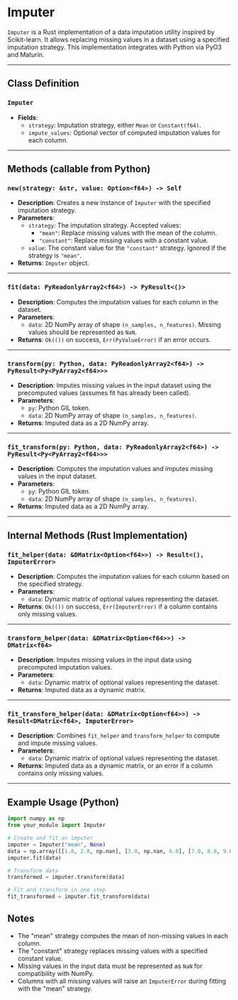 # Imputer

`Imputer` is a Rust implementation of a data imputation utility inspired by Scikit-learn. It allows replacing missing values in a dataset using a specified imputation strategy. This implementation integrates with Python via PyO3 and Maturin.

---

## Class Definition

### `Imputer`
- **Fields**:
  - `strategy`: Imputation strategy, either `Mean` or `Constant(f64)`.
  - `impute_values`: Optional vector of computed imputation values for each column.

---

## Methods (callable from Python)

### `new(strategy: &str, value: Option<f64>) -> Self`
- **Description**: Creates a new instance of `Imputer` with the specified imputation strategy.
- **Parameters**:
  - `strategy`: The imputation strategy. Accepted values:
    - `"mean"`: Replace missing values with the mean of the column.
    - `"constant"`: Replace missing values with a constant value.
  - `value`: The constant value for the `"constant"` strategy. Ignored if the strategy is `"mean"`.
- **Returns**: `Imputer` object.

---

### `fit(data: PyReadonlyArray2<f64>) -> PyResult<()>`
- **Description**: Computes the imputation values for each column in the dataset.
- **Parameters**:
  - `data`: 2D NumPy array of shape `(n_samples, n_features)`. Missing values should be represented as `NaN`.
- **Returns**: `Ok(())` on success, `Err(PyValueError)` if an error occurs.

---

### `transform(py: Python, data: PyReadonlyArray2<f64>) -> PyResult<Py<PyArray2<f64>>>`
- **Description**: Imputes missing values in the input dataset using the precomputed values (assumes fit has already been called).
- **Parameters**:
  - `py`: Python GIL token.
  - `data`: 2D NumPy array of shape `(n_samples, n_features)`.
- **Returns**: Imputed data as a 2D NumPy array.

---

### `fit_transform(py: Python, data: PyReadonlyArray2<f64>) -> PyResult<Py<PyArray2<f64>>>`
- **Description**: Computes the imputation values and imputes missing values in the input dataset.
- **Parameters**:
  - `py`: Python GIL token.
  - `data`: 2D NumPy array of shape `(n_samples, n_features)`.
- **Returns**: Imputed data as a 2D NumPy array.

---

## Internal Methods (Rust Implementation)

### `fit_helper(data: &DMatrix<Option<f64>>) -> Result<(), ImputerError>`
- **Description**: Computes the imputation values for each column based on the specified strategy.
- **Parameters**:
  - `data`: Dynamic matrix of optional values representing the dataset.
- **Returns**: `Ok(())` on success, `Err(ImputerError)` if a column contains only missing values.

---

### `transform_helper(data: &DMatrix<Option<f64>>) -> DMatrix<f64>`
- **Description**: Imputes missing values in the input data using precomputed imputation values.
- **Parameters**:
  - `data`: Dynamic matrix of optional values representing the dataset.
- **Returns**: Imputed data as a dynamic matrix.

---

### `fit_transform_helper(data: &DMatrix<Option<f64>>) -> Result<DMatrix<f64>, ImputerError>`
- **Description**: Combines `fit_helper` and `transform_helper` to compute and impute missing values.
- **Parameters**:
  - `data`: Dynamic matrix of optional values representing the dataset.
- **Returns**: Imputed data as a dynamic matrix, or an error if a column contains only missing values.

---

## Example Usage (Python)

```python
import numpy as np
from your_module import Imputer

# Create and fit an imputer
imputer = Imputer("mean", None)
data = np.array([[1.0, 2.0, np.nan], [3.0, np.nan, 6.0], [7.0, 8.0, 9.0]])
imputer.fit(data)

# Transform data
transformed = imputer.transform(data)

# Fit and transform in one step
fit_transformed = imputer.fit_transform(data)
```

## **Notes**

- The "mean" strategy computes the mean of non-missing values in each column.
- The "constant" strategy replaces missing values with a specified constant value.
- Missing values in the input data must be represented as `NaN` for compatibility with NumPy.
- Columns with all missing values will raise an `ImputerError` during fitting with the "mean" strategy.
